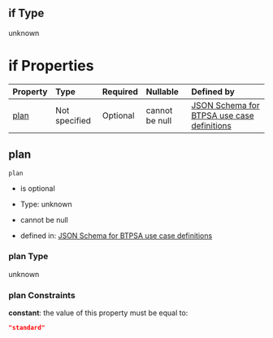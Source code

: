 ## if Type

unknown

# if Properties

| Property      | Type          | Required | Nullable       | Defined by                                                                                                                                                                                                                                  |
| :------------ | :------------ | :------- | :------------- | :------------------------------------------------------------------------------------------------------------------------------------------------------------------------------------------------------------------------------------------ |
| [plan](#plan) | Not specified | Optional | cannot be null | [JSON Schema for BTPSA use case definitions](btpsa-usecase-properties-services-items-allof-2-then-allof-15-then-allof-0-if-properties-plan.md "undefined#/properties/services/items/allOf/2/then/allOf/15/then/allOf/0/if/properties/plan") |

## plan



`plan`

*   is optional

*   Type: unknown

*   cannot be null

*   defined in: [JSON Schema for BTPSA use case definitions](btpsa-usecase-properties-services-items-allof-2-then-allof-15-then-allof-0-if-properties-plan.md "undefined#/properties/services/items/allOf/2/then/allOf/15/then/allOf/0/if/properties/plan")

### plan Type

unknown

### plan Constraints

**constant**: the value of this property must be equal to:

```json
"standard"
```
